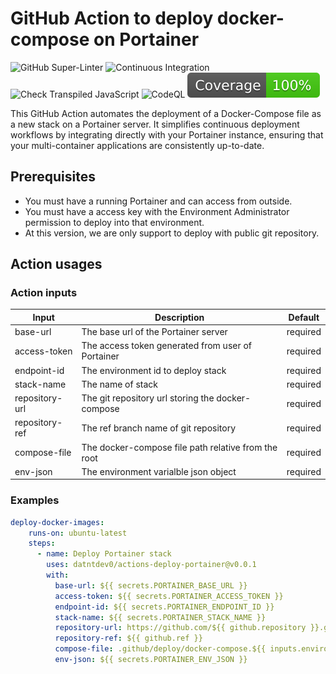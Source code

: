 # GitHub Action to deploy docker-compose on Portainer

![GitHub Super-Linter](https://github.com/datntdev0/actions-deploy-portainer/actions/workflows/check-linter.yml/badge.svg)
![Continuous Integration](https://github.com/datntdev0/actions-deploy-portainer/actions/workflows/continuous-integration.yml/badge.svg)
![Check Transpiled JavaScript](https://github.com/datntdev0/actions-deploy-portainer/actions/workflows/check-dist.yml/badge.svg)
![CodeQL](https://github.com/datntdev0/actions-deploy-portainer/actions/workflows/codeql-analysis.yml/badge.svg)
![Coverage](./badges/coverage.svg)

This GitHub Action automates the deployment of a Docker-Compose file as a new
stack on a Portainer server. It simplifies continuous deployment workflows by
integrating directly with your Portainer instance, ensuring that your
multi-container applications are consistently up-to-date.

## Prerequisites

- You must have a running Portainer and can access from outside.
- You must have a access key with the Environment Administrator permission to
  deploy into that environment.
- At this version, we are only support to deploy with public git repository.

## Action usages

### Action inputs

Input|Description|Default
---|---|---
base-url|The base url of the Portainer server|required
access-token|The access token generated from user of Portainer|required
endpoint-id|The environment id to deploy stack|required
stack-name|The name of stack|required
repository-url|The git repository url storing the docker-compose|required
repository-ref|The ref branch name of git repository|required
compose-file|The docker-compose file path relative from the root|required
env-json|The environment varialble json object|required

### Examples

```yml
deploy-docker-images:
    runs-on: ubuntu-latest
    steps:
      - name: Deploy Portainer stack
        uses: datntdev0/actions-deploy-portainer@v0.0.1
        with:
          base-url: ${{ secrets.PORTAINER_BASE_URL }}
          access-token: ${{ secrets.PORTAINER_ACCESS_TOKEN }}
          endpoint-id: ${{ secrets.PORTAINER_ENDPOINT_ID }}
          stack-name: ${{ secrets.PORTAINER_STACK_NAME }}
          repository-url: https://github.com/${{ github.repository }}.git
          repository-ref: ${{ github.ref }}
          compose-file: .github/deploy/docker-compose.${{ inputs.environment }}.yml
          env-json: ${{ secrets.PORTAINER_ENV_JSON }}
```